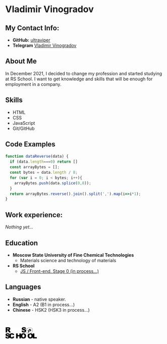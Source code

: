 # Vladimir Vinogradov

## My Contact Info:

* **GitHub:** [ultraviper](https://github.com/ultraviper)
* **Telegram** [Vladimir Vinogradov](https://t.me/VAVinogradov)

## About Me
In December 2021, I decided to change my profession and started studying at RS School. I want to get knowledge and skills that will be enough for employment in a company.

## Skills

* HTML
* CSS
* JavaScript
* Git/GitHub

## Code Examples
```javascript
function dataReverse(data) {
  if (data.length===0) return []
  const arrayBytes = [];
  const bytes = data.length / 8;
  for (var i = 0; i < bytes; i++){
    arrayBytes.push(data.splice(0,8));
  }
  return arrayBytes.reverse().join().split(',').map(i=>i*1);
}
```

## Work experience:
*Nothing yet...*

## Education
* **Moscow State University of Fine Chemical Technologies**
    * Materials science and technology of materials
* **RS School**
    * [JS / Front-end. Stage 0 (in process...)](https://rs.school/)

## Languages

* **Russian** - native speaker.
* **English** - A2 (B1 in process...)
* **Chinese** - HSK2 (HSK3 in process...)

<br>

[<img align="center" alt="RS School" width="100px"  src="img/rs_school_js.svg" />](https://rs.school/) 
